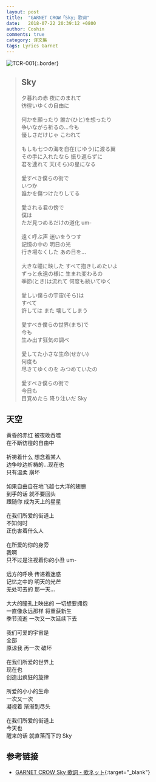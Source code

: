 ```yaml
---
layout: post
title:  "GARNET CROW「Sky」歌词"
date:   2018-07-22 20:39:12 +0800
author: Coshin
comments: true
category: 译文集
tags: Lyrics Garnet
---
```

![TCR-001](https://ganekuro.github.io/images/discography/album/TCR-001.jpg){:.border}

<blockquote class="original">
  <h2>Sky</h2>
  <p>
    夕暮れの赤 夜にのまれて<br>
    彷徨いゆくの自由に<br>
    <br>
    何かを願ったり 誰か(ひと)を想ったり<br>
    争いながら祈るの…今も<br>
    優しさだけじゃ こわれて<br>
    <br>
    もしも七つの海を自在(じゆう)に渡る翼<br>
    その手に入れたなら 振り返らずに<br>
    君を連れて 天(そら)の星になる<br>
    <br>
    愛すべき僕らの街で<br>
    いつか<br>
    誰かを傷つけたりしてる<br>
    <br>
    愛される君の傍で<br>
    僕は<br>
    ただ見つめるだけの道化 um-<br>
    <br>
    遠く呼ぶ声 迷いをうつす<br>
    記憶の中の 明日の光<br>
    行き場なくした あの日を…<br>
    <br>
    大きな瞳に映した すべて抱きしめたいよ<br>
    ずっと永遠の様に 生まれ変わるの<br>
    季節(とき)は流れて 何度も続いてゆく<br>
    <br>
    愛しい僕らの宇宙(そら)は<br>
    すべて<br>
    許しては また 壊してしまう<br>
    <br>
    愛すべき僕らの世界(まち)で<br>
    今も<br>
    生み出す狂気の調べ<br>
    <br>
    愛してた小さな生命(せかい)<br>
    何度も<br>
    尽きてゆくのを みつめていたの<br>
    <br>
    愛すべき僕らの街で<br>
    今日も<br>
    目覚めたら 降り注いだ Sky
  </p>
</blockquote>

<div class="translation">
  <h2>天空</h2>
  <p>
    黄昏的赤红 被夜晚吞噬<br>
    在不断彷徨的自由中<br>
    <br>
    祈祷着什么 想念着某人<br>
    边争吵边祈祷的…现在也<br>
    只有温柔 崩坏<br>
    <br>
    如果自由自在地飞越七大洋的翅膀<br>
    到手的话 就不要回头<br>
    跟随你 成为天上的星星<br>
    <br>
    在我们所爱的街道上<br>
    不知何时<br>
    正伤害着什么人<br>
    <br>
    在所爱的你的身旁<br>
    我啊<br>
    只不过是注视着你的小丑 um-<br>
    <br>
    远方的呼唤 传递着迷惑<br>
    记忆之中的 明天的光芒<br>
    无处可去的 那一天…<br>
    <br>
    大大的瞳孔上映出的 一切想要拥抱<br>
    一直像永远那样 将重获新生<br>
    季节流逝 一次又一次延续下去<br>
    <br>
    我们可爱的宇宙是<br>
    全部<br>
    原谅我 再一次 破坏<br>
    <br>
    在我们所爱的世界上<br>
    现在也<br>
    创造出疯狂的旋律<br>
    <br>
    所爱的小小的生命<br>
    一次又一次<br>
    凝视着 渐渐到尽头<br>
    <br>
    在我们所爱的街道上<br>
    今天也<br>
    醒来的话 就直落而下的 Sky
  </p>
</div>

## 参考链接

* [GARNET CROW Sky 歌詞 - 歌ネット](https://www.uta-net.com/song/20122/){:target="_blank"}
